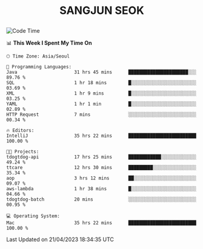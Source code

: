 <h1>
 <p align="center">
   SANGJUN SEOK
 </p>
</h1>

<!--START_SECTION:waka-->
![Code Time](http://img.shields.io/badge/Code%20Time-2%2C484%20hrs%2034%20mins-blue)

📊 **This Week I Spent My Time On** 

```text
🕑︎ Time Zone: Asia/Seoul

💬 Programming Languages: 
Java                     31 hrs 45 mins      ██████████████████████░░░   89.76 % 
SQL                      1 hr 18 mins        █░░░░░░░░░░░░░░░░░░░░░░░░   03.69 % 
XML                      1 hr 9 mins         █░░░░░░░░░░░░░░░░░░░░░░░░   03.25 % 
YAML                     1 hr 1 min          █░░░░░░░░░░░░░░░░░░░░░░░░   02.89 % 
HTTP Request             7 mins              ░░░░░░░░░░░░░░░░░░░░░░░░░   00.34 % 

🔥 Editors: 
IntelliJ                 35 hrs 22 mins      █████████████████████████   100.00 % 

🐱‍💻 Projects: 
tdogtdog-api             17 hrs 25 mins      ████████████░░░░░░░░░░░░░   49.24 % 
ttcare                   12 hrs 30 mins      █████████░░░░░░░░░░░░░░░░   35.34 % 
aop                      3 hrs 12 mins       ██░░░░░░░░░░░░░░░░░░░░░░░   09.07 % 
aws-lambda               1 hr 38 mins        █░░░░░░░░░░░░░░░░░░░░░░░░   04.66 % 
tdogtdog-batch           20 mins             ░░░░░░░░░░░░░░░░░░░░░░░░░   00.95 % 

💻 Operating System: 
Mac                      35 hrs 22 mins      █████████████████████████   100.00 % 
```


 Last Updated on 21/04/2023 18:34:35 UTC
<!--END_SECTION:waka-->
